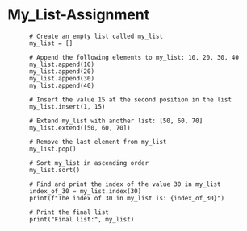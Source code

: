 # My_List-Assignment
          # Create an empty list called my_list
          my_list = []

          # Append the following elements to my_list: 10, 20, 30, 40
          my_list.append(10)
          my_list.append(20)
          my_list.append(30)
          my_list.append(40)

          # Insert the value 15 at the second position in the list
          my_list.insert(1, 15)
          
          # Extend my_list with another list: [50, 60, 70]
          my_list.extend([50, 60, 70])
          
          # Remove the last element from my_list
          my_list.pop()
          
          # Sort my_list in ascending order
          my_list.sort()
          
          # Find and print the index of the value 30 in my_list
          index_of_30 = my_list.index(30)
          print(f"The index of 30 in my_list is: {index_of_30}")
          
          # Print the final list
          print("Final list:", my_list)
